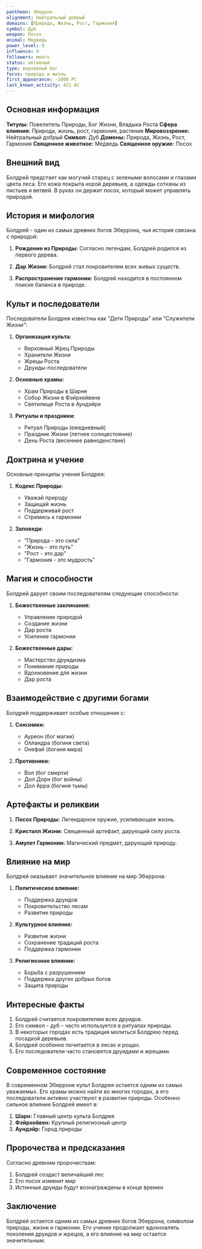 ```yaml
---
pantheon: Эберрон
alignment: Нейтральный добрый
domains: [Природа, Жизнь, Рост, Гармония]
symbol: Дуб
weapon: Посох
animal: Медведь
power_level: 9
influence: 9
followers: много
status: активный
type: верховный бог
focus: природа и жизнь
first_appearance: -1000 PC
last_known_activity: 421 AC
---
```


## Основная информация

**Титулы:** Повелитель Природы, Бог Жизни, Владыка Роста
**Сфера влияния:** Природа, жизнь, рост, гармония, растения
**Мировоззрение:** Нейтральный добрый
**Символ:** Дуб
**Домены:** Природа, Жизнь, Рост, Гармония
**Священное животное:** Медведь
**Священное оружие:** Посох

## Внешний вид

Болдрей предстает как могучий старец с зелеными волосами и глазами цвета леса. Его кожа покрыта корой деревьев, а одежды сотканы из листьев и ветвей. В руках он держит посох, который может управлять природой.

## История и мифология

Болдрей - один из самых древних богов Эберрона, чья история связана с природой:

1. **Рождение из Природы:** Согласно легендам, Болдрей родился из первого дерева.

2. **Дар Жизни:** Болдрей стал покровителем всех живых существ.

3. **Распространение гармонии:** Болдрей находится в постоянном поиске баланса в природе.

## Культ и последователи

Последователи Болдрея известны как "Дети Природы" или "Служители Жизни":

1. **Организация культа:**

   - Верховный Жрец Природы
   - Хранители Жизни
   - Жрецы Роста
   - Друиды-последователи

2. **Основные храмы:**

   - Храм Природы в Шарне
   - Собор Жизни в Фэйрхейвене
   - Святилище Роста в Аундэйре

3. **Ритуалы и праздники:**
   - Ритуал Природы (ежедневный)
   - Праздник Жизни (летнее солнцестояние)
   - День Роста (весеннее равноденствие)

## Доктрина и учение

Основные принципы учения Болдрея:

1. **Кодекс Природы:**

   - Уважай природу
   - Защищай жизнь
   - Поддерживай рост
   - Стремись к гармонии

2. **Заповеди:**
   - "Природа - это сила"
   - "Жизнь - это путь"
   - "Рост - это дар"
   - "Гармония - это мудрость"

## Магия и способности

Болдрей дарует своим последователям следующие способности:

1. **Божественные заклинания:**

   - Управление природой
   - Создание жизни
   - Дар роста
   - Усиление гармонии

2. **Божественные дары:**
   - Мастерство друидизма
   - Понимание природы
   - Вдохновение для жизни
   - Дар роста

## Взаимодействие с другими богами

Болдрей поддерживает особые отношения с:

1. **Союзники:**

   - Ауреон (бог магии)
   - Олландра (богиня света)
   - Онефай (богиня мира)

2. **Противники:**
   - Вол (бог смерти)
   - Дол Дорн (бог войны)
   - Дол Арра (богиня тьмы)

## Артефакты и реликвии

1. **Посох Природы:** Легендарное оружие, усиливающее жизнь.

2. **Кристалл Жизни:** Священный артефакт, дарующий силу роста.

3. **Амулет Гармонии:** Магический предмет, дарующий природу.

## Влияние на мир

Болдрей оказывает значительное влияние на мир Эберрона:

1. **Политическое влияние:**

   - Поддержка друидов
   - Покровительство лесам
   - Развитие природы

2. **Культурное влияние:**

   - Развитие жизни
   - Сохранение традиций роста
   - Поддержка гармонии

3. **Религиозное влияние:**
   - Борьба с разрушением
   - Поддержка других добрых богов
   - Защита природы

## Интересные факты

1. Болдрей считается покровителем всех друидов.
2. Его символ - дуб - часто используется в ритуалах природы.
3. В некоторых городах есть традиция молиться Болдрею перед посадкой деревьев.
4. Болдрей особенно почитается в лесах и рощах.
5. Его последователи часто становятся друидами и жрецами.

## Современное состояние

В современном Эберроне культ Болдрея остается одним из самых уважаемых. Его храмы можно найти во многих городах, а его последователи активно участвуют в развитии природы. Особенно сильное влияние Болдрей имеет в:

1. **Шарн:** Главный центр культа Болдрея
2. **Фэйрхейвен:** Крупный религиозный центр
3. **Аундэйр:** Город природы

## Пророчества и предсказания

Согласно древним пророчествам:

1. Болдрей создаст величайший лес
2. Его посох изменит мир
3. Истинные друиды будут вознаграждены в конце времен

## Заключение

Болдрей остается одним из самых древних богов Эберрона, символом природы, жизни и гармонии. Его учение продолжает вдохновлять поколения друидов и жрецов, а его влияние на мир остается значительным.
